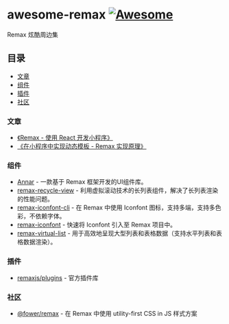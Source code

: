 # awesome-remax [![Awesome](https://awesome.re/badge.svg)](https://awesome.re)

Remax 炫酷周边集

## 目录

- [文章](#文章)
- [组件](#组件)
- [插件](#插件)
- [社区](#社区)

### 文章

- [《Remax - 使用 React 开发小程序》](https://www.yuque.com/seeconf/2020/qsytho)
- [《在小程序中实现动态模板 - Remax 实现原理》](https://zhuanlan.zhihu.com/p/91300119)

### 组件

- [Annar](https://annasearl.github.io/annar/) - 一款基于 Remax 框架开发的UI组件库。
- [remax-recycle-view](https://github.com/remaxjs/remax-recycle-view) - 利用虚拟滚动技术的长列表组件，解决了长列表渲染的性能问题。
- [remax-iconfont-cli](https://github.com/iconfont-cli/remax-iconfont-cli) - 在 Remax 中使用 Iconfont 图标，支持多端，支持多色彩，不依赖字体。
- [remax-iconfont](https://github.com/IronLu233/remax-iconfont) - 快速将 Iconfont 引入至 Remax 项目中。
- [remax-virtual-list](https://github.com/dominicleo/remax-virtual-list) - 用于高效地呈现大型列表和表格数据（支持水平列表和表格数据渲染）。

### 插件

- [remaxjs/plugins](https://github.com/remaxjs/plugins) - 官方插件库

### 社区

- [@fower/remax](https://fower.vercel.app/docs/use-with-remax) - 在 Remax 中使用 utility-first CSS in JS 样式方案
